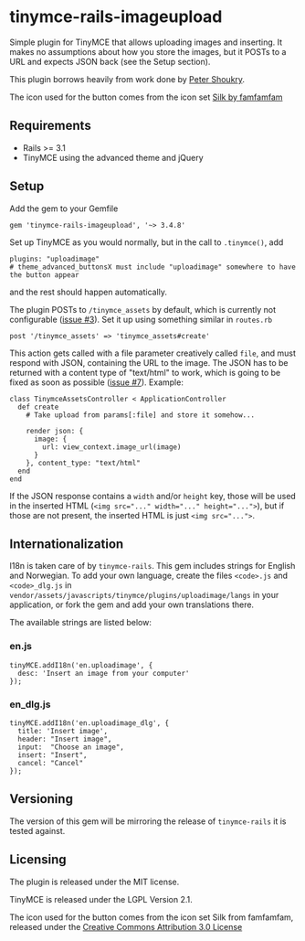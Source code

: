 # tinymce-rails-imageupload

Simple plugin for TinyMCE that allows uploading images and inserting.
It makes no assumptions about how you store the images, but it POSTs to a URL and expects JSON back (see the Setup section).

This plugin borrows heavily from work done by [Peter Shoukry](http://77effects.com/).

The icon used for the button comes from the icon set [Silk by famfamfam](http://www.famfamfam.com/lab/icons/silk/)

## Requirements

  * Rails >= 3.1
  * TinyMCE using the advanced theme and jQuery

## Setup

Add the gem to your Gemfile

    gem 'tinymce-rails-imageupload', '~> 3.4.8'

Set up TinyMCE as you would normally, but in the call to `.tinymce()`, add

    plugins: "uploadimage"
    # theme_advanced_buttonsX must include "uploadimage" somewhere to have the button appear

and the rest should happen automatically.

The plugin POSTs to `/tinymce_assets` by default, which is currently not configurable ([issue #3](https://github.com/PerfectlyNormal/tinymce-rails-imageupload/issues/3)).
Set it up using something similar in `routes.rb`

    post '/tinymce_assets' => 'tinymce_assets#create'

This action gets called with a file parameter creatively called `file`, and must respond with JSON, containing the URL to the image.
The JSON has to be returned with a content type of "text/html" to work, which is going to be fixed as soon as possible ([issue #7](https://github.com/PerfectlyNormal/tinymce-rails-imageupload/issues/7)).
Example:

    class TinymceAssetsController < ApplicationController
      def create
        # Take upload from params[:file] and store it somehow...

        render json: {
          image: {
            url: view_context.image_url(image)
          }
        }, content_type: "text/html"
      end
    end

If the JSON response contains a `width` and/or `height` key, those will be used in the inserted HTML (`<img src="..." width="..." height="...">`), but if those are not present, the inserted HTML is just `<img src="...">`.

## Internationalization

I18n is taken care of by `tinymce-rails`. This gem includes strings for English and Norwegian. 
To add your own language, create the files `<code>.js` and `<code>_dlg.js` in `vendor/assets/javascripts/tinymce/plugins/uploadimage/langs` in your application,
or fork the gem and add your own translations there.

The available strings are listed below:

### en.js

    tinyMCE.addI18n('en.uploadimage', {
      desc: 'Insert an image from your computer'
    });

### en_dlg.js

    tinyMCE.addI18n('en.uploadimage_dlg', {
      title: 'Insert image',
      header: "Insert image",
      input:  "Choose an image",
      insert: "Insert",
      cancel: "Cancel"
    });

## Versioning

The version of this gem will be mirroring the release of `tinymce-rails` it is tested against.

## Licensing

The plugin is released under the MIT license.

TinyMCE is released under the LGPL Version 2.1.

The icon used for the button comes from the icon set Silk from famfamfam, released under the [Creative Commons Attribution 3.0 License](http://creativecommons.org/licenses/by/3.0/)